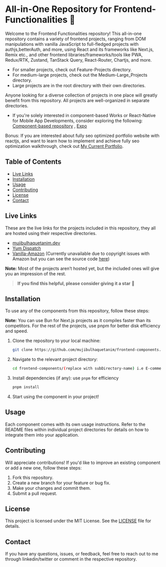 # All-in-One Repository for Frontend-Functionalities 🙂

Welcome to the Frontend Functionalities repository! This all-in-one repository contains a variety of frontend projects, ranging from DOM manipulations with vanilla JavaScript to full-fledged projects with authjs,betterAuth, and more, using React and its frameworks like Next.js, Remix etc., and other frontend libraries/frameworks/tools like PWA, Redux/RTK, Zustand, TanStack Query, React-Router, Chartjs, and more.

- For smaller projects, check out Feature-Projects directory.
- For medium-large projects, check out the Medium-Large_Projects directory.
- Large projects are in the root directory with their own directories.

Anyone looking for a diverse collection of projects in one place will greatly benefit from this repository. All projects are well-organized in separate directories.

- If you're solely interested in component-based Works or React-Native for Mobile App Developments, consider exploring the following: [Component-based repository](https://github.com/mujibulhaquetanim/componentGallery.git) , [Expo](https://github.com/mujibulhaquetanim/React-Native.git)

Bonus: If you are interested about fully seo optimized portfolio website with reactjs, and want to learn how to implement and achieve fully seo optimization walkthrough, check out [My Current Portfolio](https://github.com/mujibulhaquetanim/Frontend-Functionalities/tree/main/Portfolios/mujibv.1).

## Table of Contents

- [Live Links](#live-links)
- [Installation](#installation)
- [Usage](#usage)
- [Contributing](#contributing)
- [License](#license)
- [Contact](#contact)

## Live Links

These are the live links for the projects included in this repository, they all are hosted using their respective directories.

- [mujibulhaquetanim.dev](https:mujibulhaquetanim.dev)
- [Yum Dispatch](https://yumdispatchbd.netlify.app/)
- [Vanilla-Amazon](https://vanilla-amazon.netlify.app/) (Currently unavailable due to copyright issues with Amazon but you can see the source code [here](https://github.com/mujibulhaquetanim/Frontend-Functionalities/tree/main/E-commerce/Amazon-vanilajs))

**Note:** Most of the projects aren’t hosted yet, but the included ones will give you an impression of the rest.

> **If you find this helpful, please consider giving it a star** 🙂

## Installation

To use any of the components from this repository, follow these steps:

**Note:** You can use Bun for Next.js projects as it compiles faster than its competitors. For the rest of the projects, use pnpm for better disk efficiency and speed.

1. Clone the repository to your local machine:

   ```bash
   git clone https://github.com/mujibulhaquetanim/frontend-components.git
   ```

2. Navigate to the relevant project directory:

   ```bash
   cd frontend-components/(replace with subDirectory-name) i.e E-commerce/vanilla-amazonjs, food-delivery, etc.
   ```

3. Install dependencies (if any):
   use `pnpm` for efficiency

   ```bash
   pnpm install
   ```

4. Start using the component in your project!

## Usage

Each component comes with its own usage instructions. Refer to the README files within individual project directories for details on how to integrate them into your application.

## Contributing

Will appreciate contributions! If you'd like to improve an existing component or add a new one, follow these steps:

1. Fork this repository.
2. Create a new branch for your feature or bug fix.
3. Make your changes and commit them.
4. Submit a pull request.

## License

This project is licensed under the MIT License. See the [LICENSE](LICENSE) file for details.

## Contact

If you have any questions, issues, or feedback, feel free to reach out to me through linkedin/twitter or comment in the respective repository.
